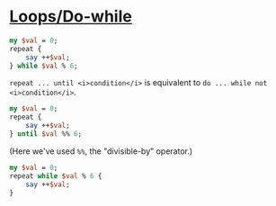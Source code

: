 [1]: http://rosettacode.org/wiki/Loops/Do-while

# [Loops/Do-while][1]

```perl
my $val = 0;
repeat {
    say ++$val;
} while $val % 6;
```


`repeat ... until <i>condition</i>` is equivalent to `do ... while not <i>condition</i>`.

```perl
my $val = 0;
repeat {
    say ++$val;
} until $val %% 6;
```


(Here we've used `%%`, the "divisible-by" operator.)

```perl
my $val = 0;
repeat while $val % 6 {
    say ++$val;
}
```